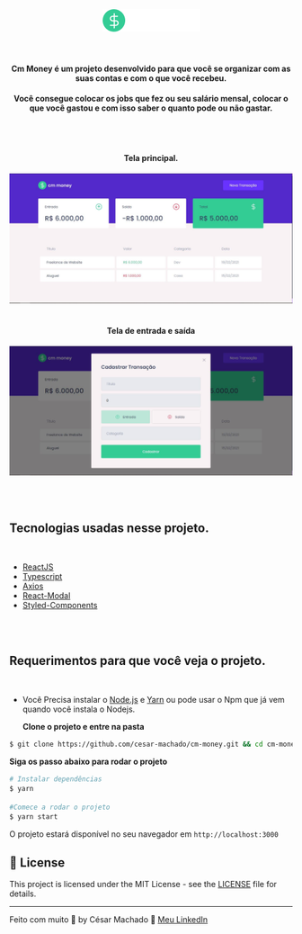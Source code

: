 <div align="center">
  <img src=".github/Logo.png" alt="Let Me Ask logo">
</div>

<br />
<br />

<h4 align="center">
  Cm Money é um projeto desenvolvido para que você se organizar com as suas contas e com o que você recebeu.
 
</h4>

<h4 align="center" >
Você consegue colocar os jobs que fez ou seu salário mensal, colocar o que você gastou e com isso saber o quanto pode ou não gastar.
</h4>
<br />
<br />

<h4 align="center"> Tela principal.</h4>

<img src=".github/1.JPG" alt="tela Principal">
<br /><br />
<h4 align="center"> Tela de entrada e saída</h4>

<img src=".github/2.JPG" alt="Tela do entrada">

<br /><br />

## Tecnologias usadas nesse projeto.

<br />

- [ReactJS](https://reactjs.org/)
  <br />
- [Typescript](https://www.typescriptlang.org/)
  <br />
- [Axios](https://axios-http.com/)
  <br />
- [React-Modal](http://reactcommunity.org/react-modal/)
  <br />
- [Styled-Components](https://styled-components.com/)

<br /><br />

## Requerimentos para que você veja o projeto.

<br />

- Você Precisa instalar o [Node.js](https://nodejs.org/en/download/) e [Yarn](https://yarnpkg.com/) ou pode usar o Npm que já vem quando você instala o Nodejs.

  **Clone o projeto e entre na pasta**

```bash
$ git clone https://github.com/cesar-machado/cm-money.git && cd cm-money
```

**Siga os passo abaixo para rodar o projeto**

```bash
# Instalar dependências
$ yarn

#Comece a rodar o projeto
$ yarn start
```

O projeto estará disponível no seu navegador em `http://localhost:3000`

## 📝 License

This project is licensed under the MIT License - see the [LICENSE](LICENSE) file for details.

---

Feito com muito 💜 by César Machado 👋 [Meu LinkedIn](https://www.linkedin.com/in/cesar-mach/)
